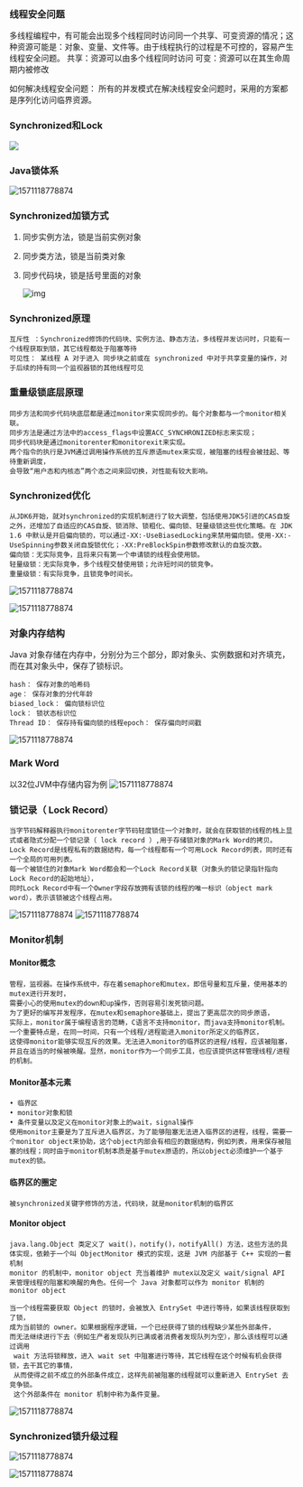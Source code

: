 ### 线程安全问题
多线程编程中，有可能会出现多个线程同时访问同一个共享、可变资源的情况；这种资源可能是：对象、变量、文件等。由于线程执行的过程是不可控的，容易产生线程安全问题。
共享：资源可以由多个线程同时访问
可变：资源可以在其生命周期内被修改

如何解决线程安全问题：
所有的并发模式在解决线程安全问题时，采用的方案都是序列化访问临界资源。

###  Synchronized和Lock

  ![](并发编程基础.assets/sy-and-lock.png)

### Java锁体系
  
  ![1571118778874](并发编程基础.assets/java锁体系.jpg)

### Synchronized加锁方式

1. 同步实例方法，锁是当前实例对象
2. 同步类方法，锁是当前类对象
3. 同步代码块，锁是括号里面的对象

   ![img](并发编程基础.assets/Synchronized加锁方式.png)

### Synchronized原理
    互斥性 ：Synchronized修饰的代码块、实例方法、静态方法，多线程并发访问时，只能有一个线程获取到锁，其它线程都处于阻塞等待
    可见性： 某线程 A 对于进入 同步块之前或在 synchronized 中对于共享变量的操作，对于后续的持有同一个监视器锁的其他线程可见

### 重量级锁底层原理
    同步方法和同步代码块底层都是通过monitor来实现同步的。每个对象都与一个monitor相关联。
    同步方法是通过方法中的access_flags中设置ACC_SYNCHRONIZED标志来实现；
    同步代码块是通过monitorenter和monitorexit来实现。
    两个指令的执行是JVM通过调用操作系统的互斥原语mutex来实现，被阻塞的线程会被挂起、等待重新调度，
    会导致“用户态和内核态”两个态之间来回切换，对性能有较大影响。

### Synchronized优化
    从JDK6开始，就对synchronized的实现机制进行了较大调整，包括使用JDK5引进的CAS自旋之外，还增加了自适应的CAS自旋、锁消除、锁粗化、偏向锁、轻量级锁这些优化策略。在 JDK 1.6 中默认是开启偏向锁的，可以通过-XX:-UseBiasedLocking来禁用偏向锁。使用-XX:-UseSpinning参数关闭自旋锁优化；-XX:PreBlockSpin参数修改默认的自旋次数。
    偏向锁：无实际竞争，且将来只有第一个申请锁的线程会使用锁。
    轻量级锁：无实际竞争，多个线程交替使用锁；允许短时间的锁竞争。
    重量级锁：有实际竞争，且锁竞争时间长。
  ![1571118778874](并发编程基础.assets/内置锁优化.png)
  
  ![1571118778874](并发编程基础.assets/内置锁优化2.png)


### 对象内存结构
Java 对象存储在内存中，分别分为三个部分，即对象头、实例数据和对齐填充，而在其对象头中，保存了锁标识。 
    
    hash： 保存对象的哈希码
    age： 保存对象的分代年龄
    biased_lock： 偏向锁标识位
    lock： 锁状态标识位
    Thread ID： 保存持有偏向锁的线程epoch： 保存偏向时间戳
  
  ![1571118778874](并发编程基础.assets/对象内存结构.png)

### Mark Word
以32位JVM中存储内容为例
  ![1571118778874](并发编程基础.assets/markWork.png)

### 锁记录（ Lock Record）
    当字节码解释器执行monitorenter字节码轻度锁住一个对象时，就会在获取锁的线程的栈上显式或者隐式分配一个锁记录（ lock record ）,用于存储锁对象的Mark Word的拷贝。
    Lock Record是线程私有的数据结构，每一个线程都有一个可用Lock Record列表，同时还有一个全局的可用列表。
    每一个被锁住的对象Mark Word都会和一个Lock Record关联（对象头的锁记录指针指向Lock Record的起始地址），
    同时Lock Record中有一个Owner字段存放拥有该锁的线程的唯一标识（object mark word），表示该锁被这个线程占用。
  ![1571118778874](并发编程基础.assets/锁记录.png)   ![1571118778874](并发编程基础.assets/锁记录2.png)

### Monitor机制
#### Monitor概念
    管程，监视器。在操作系统中，存在着semaphore和mutex，即信号量和互斥量，使用基本的mutex进行开发时，
    需要小心的使用mutex的down和up操作，否则容易引发死锁问题。
    为了更好的编写并发程序，在mutex和semaphore基础上，提出了更高层次的同步原语，
    实际上，monitor属于编程语言的范畴，C语言不支持monitor，而java支持monitor机制。
    一个重要特点是，在同一时间，只有一个线程/进程能进入monitor所定义的临界区，
    这使得monitor能够实现互斥的效果。无法进入monitor的临界区的进程/线程，应该被阻塞，
    并且在适当的时候被唤醒。显然，monitor作为一个同步工具，也应该提供这样管理线程/进程的机制。

#### Monitor基本元素
    • 临界区
    • monitor对象和锁
    • 条件变量以及定义在monitor对象上的wait，signal操作
    使用monitor主要是为了互斥进入临界区，为了能够阻塞无法进入临界区的进程，线程，需要一个monitor object来协助，这个object内部会有相应的数据结构，例如列表，用来保存被阻塞的线程；同时由于monitor机制本质是基于mutex原语的，所以object必须维护一个基于mutex的锁。

#### 临界区的圈定
    被synchronized关键字修饰的方法，代码块，就是monitor机制的临界区

#### Monitor object
    java.lang.Object 类定义了 wait()，notify()，notifyAll() 方法，这些方法的具体实现，依赖于一个叫 ObjectMonitor 模式的实现，这是 JVM 内部基于 C++ 实现的一套机制
    monitor 的机制中，monitor object 充当着维护 mutex以及定义 wait/signal API 来管理线程的阻塞和唤醒的角色。任何一个 Java 对象都可以作为 monitor 机制的 monitor object
    
    当一个线程需要获取 Object 的锁时，会被放入 EntrySet 中进行等待，如果该线程获取到了锁，
    成为当前锁的 owner。如果根据程序逻辑，一个已经获得了锁的线程缺少某些外部条件，
    而无法继续进行下去（例如生产者发现队列已满或者消费者发现队列为空），那么该线程可以通过调用
     wait 方法将锁释放，进入 wait set 中阻塞进行等待，其它线程在这个时候有机会获得锁，去干其它的事情，
     从而使得之前不成立的外部条件成立，这样先前被阻塞的线程就可以重新进入 EntrySet 去竞争锁。
     这个外部条件在 monitor 机制中称为条件变量。
   ![1571118778874](并发编程基础.assets/MonitorObject.png)

### Synchronized锁升级过程
   ![1571118778874](并发编程基础.assets/锁升级.png)
   
   ![1571118778874](并发编程基础.assets/锁升级2.jpg)

